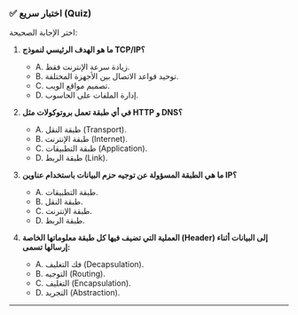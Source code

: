 ### ✅ اختبار سريع (Quiz)
اختر الإجابة الصحيحة:

1.  **ما هو الهدف الرئيسي لنموذج TCP/IP؟**
    * A. زيادة سرعة الإنترنت فقط.
    * B. توحيد قواعد الاتصال بين الأجهزة المختلفة.
    * C. تصميم مواقع الويب.
    * D. إدارة الملفات على الحاسوب.

2.  **في أي طبقة تعمل بروتوكولات مثل HTTP و DNS؟**
    * A. طبقة النقل (Transport).
    * B. طبقة الإنترنت (Internet).
    * C. طبقة التطبيقات (Application).
    * D. طبقة الربط (Link).

3.  **ما هي الطبقة المسؤولة عن توجيه حزم البيانات باستخدام عناوين IP؟**
    * A. طبقة التطبيقات.
    * B. طبقة النقل.
    * C. طبقة الإنترنت.
    * D. طبقة الربط.

4.  **العملية التي تضيف فيها كل طبقة معلوماتها الخاصة (Header) إلى البيانات أثناء إرسالها تسمى:**
    * A. فك التغليف (Decapsulation).
    * B. التوجيه (Routing).
    * C. التغليف (Encapsulation).
    * D. التجريد (Abstraction).

---